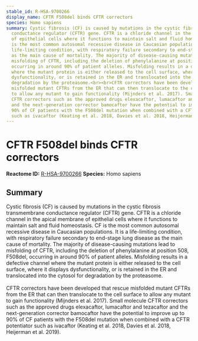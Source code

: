 ```yaml
---
stable_id: R-HSA-9700266
display_name: CFTR F508del binds CFTR correctors
species: Homo sapiens
summary: Cystic fibrosis (CF) is caused by mutations in the cystic fibrosis transmembrane
  conductance regulator (CFTR) gene. CFTR is a chloride channel in the apical membrane
  of epithelial cells where it functions to maintain salt and fluid homeostasis. CF
  is the most common autosomal recessive disease in Caucasian populations. It is a
  life-limiting condition, with respiratory failure secondary to end-stage lung disease
  as the main cause of mortality. The majority of disease-causing mutations lead to
  misfolding of CFTR, including the deletion of phenylalanine at position 508, F508del,
  occurring in around 90% of patient alleles. Misfolding results in a defective channel
  where the mutant protein is either released to the cell surface, where it displays
  dysfunctionality, or is retained in the ER and translocated into the cytosol for
  degradation by the proteasome.<br><br>CFTR correctors have been developed that rescue
  misfolded mutant CFTRs from the ER that can then translocate to the cell surface
  to allow any mutant to gain functionality (Mijnders et al. 2017). Small molecule
  CFTR correctors such as the approved drugs elexacaftor, lumacaftor and tezacaftor
  and the next-generation corrector bamocaftor have the potential to improve up to
  90% of CF patients with the F508del mutation when combined with a CFTR potentiator
  such as ivacaftor (Keating et al. 2018, Davies et al. 2018, Heijerman et al. 2019).
---
```


# CFTR F508del binds CFTR correctors
**Reactome ID:** [R-HSA-9700266](https://reactome.org/content/detail/R-HSA-9700266)
**Species:** Homo sapiens

## Summary

Cystic fibrosis (CF) is caused by mutations in the cystic fibrosis transmembrane conductance regulator (CFTR) gene. CFTR is a chloride channel in the apical membrane of epithelial cells where it functions to maintain salt and fluid homeostasis. CF is the most common autosomal recessive disease in Caucasian populations. It is a life-limiting condition, with respiratory failure secondary to end-stage lung disease as the main cause of mortality. The majority of disease-causing mutations lead to misfolding of CFTR, including the deletion of phenylalanine at position 508, F508del, occurring in around 90% of patient alleles. Misfolding results in a defective channel where the mutant protein is either released to the cell surface, where it displays dysfunctionality, or is retained in the ER and translocated into the cytosol for degradation by the proteasome.<br><br>CFTR correctors have been developed that rescue misfolded mutant CFTRs from the ER that can then translocate to the cell surface to allow any mutant to gain functionality (Mijnders et al. 2017). Small molecule CFTR correctors such as the approved drugs elexacaftor, lumacaftor and tezacaftor and the next-generation corrector bamocaftor have the potential to improve up to 90% of CF patients with the F508del mutation when combined with a CFTR potentiator such as ivacaftor (Keating et al. 2018, Davies et al. 2018, Heijerman et al. 2019).
